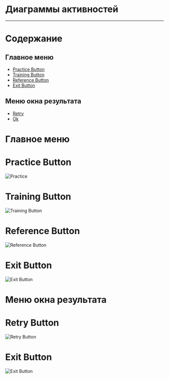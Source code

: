 # Диаграммы активностей
---

# Содержание
## Главное меню
* [Practice Button](#2.1)  
* [Training Button](#2.2)  
* [Reference Button](#2.3)  
* [Exit Button](#2.4)  
## Меню окна результата
* [Retry](#2.5)  
* [Ok](#2.6)  


# Главное меню
<a name="2.1"/>

# Practice Button
![Practice]()  

<a name="2.2"/>

# Training Button
![Training Button](.png)  

<a name="2.3"/>

# Reference Button
![Reference Button](.png)

<a name="2.4"/>

# Exit Button
![Exit Button](.png)

# Меню окна результата
<a name="2.5"/>

# Retry Button
![Retry Button](.png)

<a name="2.6"/>

# Exit Button
![Exit Button](.png)
